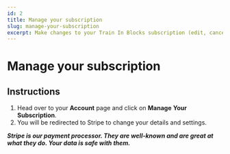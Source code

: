 ```yaml
---
id: 2
title: Manage your subscription
slug: manage-your-subscription
excerpt: Make changes to your Train In Blocks subscription (edit, cancel).
---
```

# Manage your subscription

## Instructions

1. Head over to your **Account** page and click on **Manage** **Your** **Subscription**.
2. You will be redirected to Stripe to change your details and settings.

**_Stripe is our payment processor. They are well-known and are great at what they do. Your data is safe with them._**